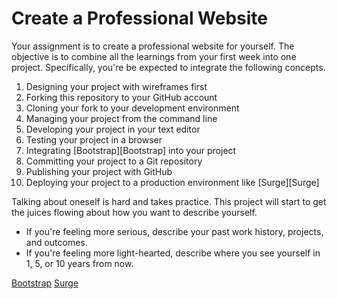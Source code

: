 # Create a Professional Website

Your assignment is to create a professional website for yourself. The objective is to combine all the learnings from your first week into one project. Specifically, you're be expected to integrate the following concepts.

1. Designing your project with wireframes first
1. Forking this repository to your GitHub account
1. Cloning your fork to your development environment
1. Managing your project from the command line
1. Developing your project in your text editor
1. Testing your project in a browser
1. Integrating [Bootstrap][Bootstrap] into your project
1. Committing your project to a Git repository
1. Publishing your project with GitHub
1. Deploying your project to a production environment like [Surge][Surge]

Talking about oneself is hard and takes practice. This project will start to get the juices flowing about how you want to describe yourself.

- If you're feeling more serious, describe your past work history, projects, and outcomes.
- If you're feeling more light-hearted, describe where you see yourself in 1, 5, or 10 years from now.

[Bootstrap](http://getbootstrap.com/getting-started/)
[Surge](http://surge.sh/help/getting-started-with-surge)
